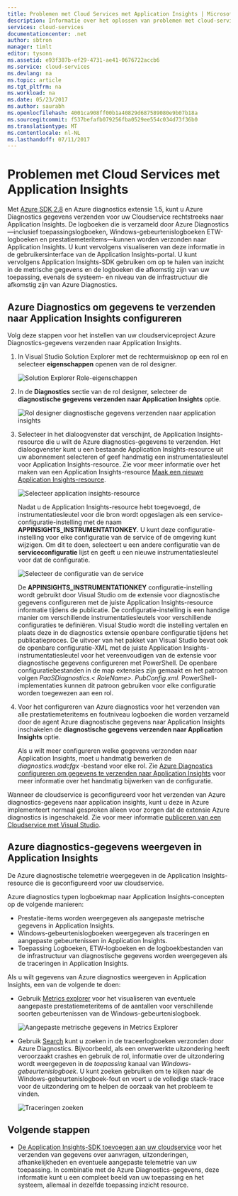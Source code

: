 ```yaml
---
title: Problemen met Cloud Services met Application Insights | Microsoft Docs
description: Informatie over het oplossen van problemen met cloud-service met behulp van Application Insights om gegevens te verwerken van Azure Diagnostics.
services: cloud-services
documentationcenter: .net
author: sbtron
manager: timlt
editor: tysonn
ms.assetid: e93f387b-ef29-4731-ae41-0676722accb6
ms.service: cloud-services
ms.devlang: na
ms.topic: article
ms.tgt_pltfrm: na
ms.workload: na
ms.date: 05/23/2017
ms.author: saurabh
ms.openlocfilehash: 4001ca908ff00b1a40829d687589080e9b07b18a
ms.sourcegitcommit: f537befafb079256fba0529ee554c034d73f36b0
ms.translationtype: MT
ms.contentlocale: nl-NL
ms.lasthandoff: 07/11/2017
---
```

# <a name="troubleshoot-cloud-services-using-application-insights"></a>Problemen met Cloud Services met Application Insights
Met [Azure SDK 2.8](https://azure.microsoft.com/downloads/) en Azure diagnostics extensie 1.5, kunt u Azure Diagnostics gegevens verzenden voor uw Cloudservice rechtstreeks naar Application Insights. De logboeken die is verzameld door Azure Diagnostics&mdash;inclusief toepassingslogboeken, Windows-gebeurtenislogboeken ETW-logboeken en prestatiemeteritems&mdash;kunnen worden verzonden naar Application Insights. U kunt vervolgens visualiseren van deze informatie in de gebruikersinterface van de Application Insights-portal. U kunt vervolgens Application Insights-SDK gebruiken om op te halen van inzicht in de metrische gegevens en de logboeken die afkomstig zijn van uw toepassing, evenals de systeem- en niveau van de infrastructuur die afkomstig zijn van Azure Diagnostics.

## <a name="configure-azure-diagnostics-to-send-data-to-application-insights"></a>Azure Diagnostics om gegevens te verzenden naar Application Insights configureren
Volg deze stappen voor het instellen van uw cloudserviceproject Azure Diagnostics-gegevens verzenden naar Application Insights.

1. In Visual Studio Solution Explorer met de rechtermuisknop op een rol en selecteer **eigenschappen** openen van de rol designer.

    ![Solution Explorer Role-eigenschappen][1]

2. In de **Diagnostics** sectie van de rol designer, selecteer de **diagnostische gegevens verzenden naar Application Insights** optie.

    ![Rol designer diagnostische gegevens verzenden naar application insights][2]

3. Selecteer in het dialoogvenster dat verschijnt, de Application Insights-resource die u wilt de Azure diagnostics-gegevens te verzenden. Het dialoogvenster kunt u een bestaande Application Insights-resource uit uw abonnement selecteren of geef handmatig een instrumentatiesleutel voor Application Insights-resource. Zie voor meer informatie over het maken van een Application Insights-resource [Maak een nieuwe Application Insights-resource](../application-insights/app-insights-create-new-resource.md).

    ![Selecteer application insights-resource][3]

    Nadat u de Application Insights-resource hebt toegevoegd, de instrumentatiesleutel voor die bron wordt opgeslagen als een service-configuratie-instelling met de naam **APPINSIGHTS_INSTRUMENTATIONKEY**. U kunt deze configuratie-instelling voor elke configuratie van de service of de omgeving kunt wijzigen. Om dit te doen, selecteert u een andere configuratie van de **serviceconfiguratie** lijst en geeft u een nieuwe instrumentatiesleutel voor dat de configuratie.

    ![Selecteer de configuratie van de service][4]

    De **APPINSIGHTS_INSTRUMENTATIONKEY** configuratie-instelling wordt gebruikt door Visual Studio om de extensie voor diagnostische gegevens configureren met de juiste Application Insights-resource informatie tijdens de publicatie. De configuratie-instelling is een handige manier om verschillende instrumentatiesleutels voor verschillende configuraties te definiëren. Visual Studio wordt die instelling vertalen en plaats deze in de diagnostics extensie openbare configuratie tijdens het publicatieproces. De uitvoer van het pakket van Visual Studio bevat ook de openbare configuratie-XML met de juiste Application Insights-instrumentatiesleutel voor het vereenvoudigen van de extensie voor diagnostische gegevens configureren met PowerShell. De openbare configuratiebestanden in de map extensies zijn gemaakt en het patroon volgen *PaaSDiagnostics.&lt; RoleName&gt;. PubConfig.xml*. PowerShell-implementaties kunnen dit patroon gebruiken voor elke configuratie worden toegewezen aan een rol.

4) Voor het configureren van Azure diagnostics voor het verzenden van alle prestatiemeteritems en foutniveau logboeken die worden verzameld door de agent Azure diagnostische gegevens naar Application Insights inschakelen de **diagnostische gegevens verzenden naar Application Insights** optie. 

    Als u wilt meer configureren welke gegevens verzonden naar Application Insights, moet u handmatig bewerken de *diagnostics.wadcfgx* -bestand voor elke rol. Zie [Azure Diagnostics configureren om gegevens te verzenden naar Application Insights](#configure-azure-diagnostics-to-send-data-to-application-insights) voor meer informatie over het handmatig bijwerken van de configuratie.

Wanneer de cloudservice is geconfigureerd voor het verzenden van Azure diagnostics-gegevens naar application insights, kunt u deze in Azure implementeert normaal gesproken alleen voor zorgen dat de extensie Azure diagnostics is ingeschakeld. Zie voor meer informatie [publiceren van een Cloudservice met Visual Studio](../vs-azure-tools-publishing-a-cloud-service.md).  

## <a name="viewing-azure-diagnostics-data-in-application-insights"></a>Azure diagnostics-gegevens weergeven in Application Insights
De Azure diagnostische telemetrie weergegeven in de Application Insights-resource die is geconfigureerd voor uw cloudservice.

Azure diagnostics typen logboekmap naar Application Insights-concepten op de volgende manieren:

* Prestatie-items worden weergegeven als aangepaste metrische gegevens in Application Insights.
* Windows-gebeurtenislogboeken weergegeven als traceringen en aangepaste gebeurtenissen in Application Insights.
* Toepassing Logboeken, ETW-logboeken en de logboekbestanden van de infrastructuur van diagnostische gegevens worden weergegeven als de traceringen in Application Insights.

Als u wilt gegevens van Azure diagnostics weergeven in Application Insights, een van de volgende te doen:

* Gebruik [Metrics explorer](../application-insights/app-insights-metrics-explorer.md) voor het visualiseren van eventuele aangepaste prestatiemeteritems of de aantallen voor verschillende soorten gebeurtenissen van de Windows-gebeurtenislogboek.

    ![Aangepaste metrische gegevens in Metrics Explorer][5]

* Gebruik [Search](../application-insights/app-insights-diagnostic-search.md) kunt u zoeken in de traceerlogboeken verzonden door Azure Diagnostics. Bijvoorbeeld, als een onverwerkte uitzondering heeft veroorzaakt crashes en gebruik de rol, informatie over de uitzondering wordt weergegeven in de *toepassing* kanaal van *Windows-gebeurtenislogboek*. U kunt zoeken gebruiken om te kijken naar de Windows-gebeurtenislogboek-fout en voert u de volledige stack-trace voor de uitzondering om te helpen de oorzaak van het probleem te vinden.

    ![Traceringen zoeken][6]

## <a name="next-steps"></a>Volgende stappen
* [De Application Insights-SDK toevoegen aan uw cloudservice](../application-insights/app-insights-cloudservices.md) voor het verzenden van gegevens over aanvragen, uitzonderingen, afhankelijkheden en eventuele aangepaste telemetrie van uw toepassing. In combinatie met de Azure Diagnostics-gegevens, deze informatie kunt u een compleet beeld van uw toepassing en het systeem, allemaal in dezelfde toepassing inzicht resource.  

<!--Image references-->
[1]: ./media/cloud-services-dotnet-diagnostics-applicationinsights/solution-explorer-properties.png
[2]: ./media/cloud-services-dotnet-diagnostics-applicationinsights/role-designer-sendtoappinsights.png
[3]: ./media/cloud-services-dotnet-diagnostics-applicationinsights/select-appinsights-resource.png
[4]: ./media/cloud-services-dotnet-diagnostics-applicationinsights/role-designer-appinsights-serviceconfig.png
[5]: ./media/cloud-services-dotnet-diagnostics-applicationinsights/metrics-explorer-custom-metrics.png
[6]: ./media/cloud-services-dotnet-diagnostics-applicationinsights/search-windowseventlog-error.png

